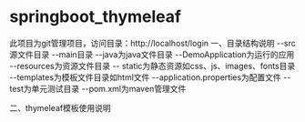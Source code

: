 # springboot_thymeleaf
此项目为git管理项目，访问目录：http://localhost/login
一、目录结构说明
    --src源文件目录 
       --main目录
           --java为java文件目录
             --DemoApplication为运行的应用
           --resources为资源文件目录
             -- static为静态资源如css、js、images、fonts目录
             --templates为模板文件目录如html文件
             --application.properties为配置文件
       -- test为单元测试目录
       --pom.xml为maven管理文件

二、thymeleaf模板使用说明
       